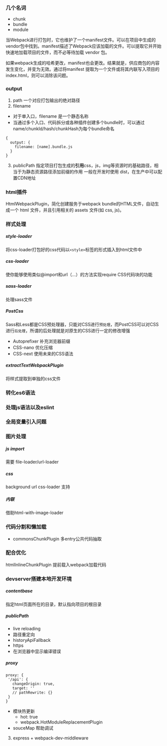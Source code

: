 ### 几个名词
- chunk
- bundle
- module

当Webpack进行打包时，它也维护了一个manifest文件。可以在项目中生成的vendor包中找到。manifest描述了Webpack应该加载的文件。可以提取它并开始快速地加载项目的文件，而不必等待加载 vendor 包。

如果webpack生成的哈希更改，manifest也会更改。结果就是，供应商包的内容发生变化，并变为无效。通过将manifest 提取为一个文件或将其内联写入项目的index.html，则可以消除该问题。
### output

1. path
一个对应打包输出的绝对路径
2. filename
- 对于单入口，filename 是一个静态名称
- 当通过多个入口、代码拆分或各种插件创建多个bundle时，可以通过name/chunkId/hash/chunkHash为每个bundle命名
```
{
  output: {
    filename: [name].bundle.js
  }
}
```
3. publicPath
指定项目打包生成的**引用**css，js，img等资源时的基础路径，相当于为静态资源路径添加前缀的作用
一般在开发时使用 dist，在生产中可以配置CDN地址

### html插件
HtmlWebpackPlugin，简化创建服务于webpack bundle的HTML文件，自动生成一个 html 文件，并且引用相关的 assets 文件(如 css, js)。
### 样式处理
##### style-loader
将css-loader打包好的css代码以`<style>`标签的形式插入到html文件中
##### css-loader
使你能够使用类似@import和url（…）的方法实现require CSS代码块的功能
##### sass-loader
处理sass文件
##### PostCss
Sass和Less都是CSS预处理器，只能对CSS进行`预处理`，而PostCSS可以对CSS进行`后处理`，所谓的后处理就是对原生的CSS进行一定的修改增强
- Autoprefixer 补充浏览器前缀
- CSS-nano 优化压缩
- CSS-next 使用未来的CSS语法

##### extractTextWebpackPlugin
将样式提取到单独的css文件
### 转化es6语法
### 处理js语法以及eslint
### 全局变量引入问题

### 图片处理

##### js import
需要 file-loader/url-loader
##### css
background url css-loader 支持 
##### 内联
借助html-with-image-loader
 
### 代码分割和懒加载
  - commonsChunkPlugin 多entry公共代码抽取

### 配合优化
htmlInlineChunkPlugin 提前载入webpack加载代码

### devserver搭建本地开发环境
##### contentbase
指定html页面所在的目录，默认指向项目的根目录
##### publicPath


- live reloading
- 路径重定向
- historyApiFallback
- https
- 在浏览器中显示编译错误

##### proxy
 ```
proxy: {
  '/api': {
    changeOrigin: true,
    target: ''
    // pathRewrite: {}
  }      
}
 ```

- 模块热更新
  - hot: true
  - webpack.HotModuleReplacementPlugin
- souceMap 帮助调试

3. express + webpack-dev-middleware